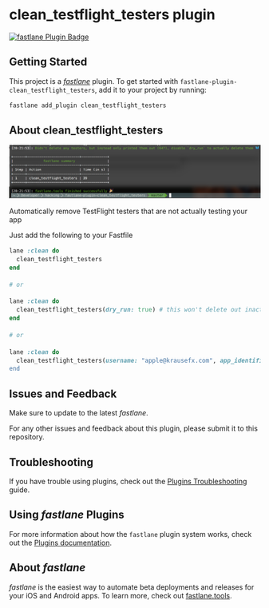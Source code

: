# clean_testflight_testers plugin

[![fastlane Plugin Badge](https://rawcdn.githack.com/fastlane/fastlane/master/fastlane/assets/plugin-badge.svg)](https://rubygems.org/gems/fastlane-plugin-clean_testflight_testers)

## Getting Started

This project is a [_fastlane_](https://github.com/fastlane/fastlane) plugin. To get started with `fastlane-plugin-clean_testflight_testers`, add it to your project by running:

```bash
fastlane add_plugin clean_testflight_testers
```

## About clean_testflight_testers

![screenshot.png](screenshot.png)

Automatically remove TestFlight testers that are not actually testing your app

Just add the following to your Fastfile

```ruby
lane :clean do
  clean_testflight_testers
end

# or

lane :clean do
  clean_testflight_testers(dry_run: true) # this won't delete out inactive testers, but just print them
end

# or

lane :clean do
  clean_testflight_testers(username: "apple@krausefx.com", app_identifier: "best.lane"")
end
```

## Issues and Feedback

Make sure to update to the latest _fastlane_.

For any other issues and feedback about this plugin, please submit it to this repository.

## Troubleshooting

If you have trouble using plugins, check out the [Plugins Troubleshooting](https://docs.fastlane.tools/plugins/plugins-troubleshooting/) guide.

## Using _fastlane_ Plugins

For more information about how the `fastlane` plugin system works, check out the [Plugins documentation](https://docs.fastlane.tools/plugins/create-plugin/).

## About _fastlane_

_fastlane_ is the easiest way to automate beta deployments and releases for your iOS and Android apps. To learn more, check out [fastlane.tools](https://fastlane.tools).
